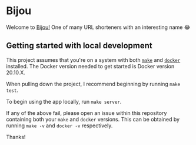 # Bijou

Welcome to [Bijou!](https://www.merriam-webster.com/dictionary/bijou)
One of many URL shorteners with an interesting name 😂

## Getting started with local development
This project assumes that you're on a system with both [`make`](https://www.gnu.org/software/make/) and [`docker`](https://docs.docker.com/) installed.
The Docker version needed to get started is Docker version 20.10.X.

When pulling down the project, I recommend beginning by running `make test`.

To begin using the app locally, run `make server`.

If any of the above fail, please open an issue within this repository containing both your `make` and `docker` versions.
This can be obtained by running `make -v` and `docker -v` respectively.

Thanks!